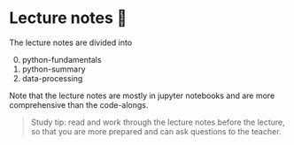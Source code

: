 # Lecture notes :book:

The lecture notes are divided into 

0. python-fundamentals
1. python-summary
2. data-processing 

Note that the lecture notes are mostly in jupyter notebooks and are more comprehensive than the code-alongs. 

> Study tip: read and work through the lecture notes before the lecture, so that you are more prepared and can ask questions to the teacher.